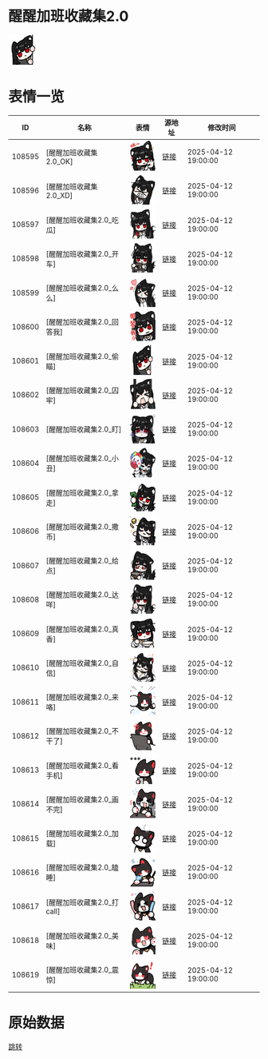 # 醒醒加班收藏集2.0

<img src="./cover.png" height="60" alt="cover" />

# 表情一览

|ID|名称|表情|源地址|修改时间|
|----|----|----|----|----|
|108595|[醒醒加班收藏集2.0_OK]|<img src="./pic/108595_%5B醒醒加班收藏集2.0_OK%5D.png" height="60" alt="OK"/>|[链接](https://i0.hdslb.com/bfs/garb/93e83ee3420e15f0b99d00a17dcf045ffc331694.png)|2025-04-12 19:00:00|
|108596|[醒醒加班收藏集2.0_XD]|<img src="./pic/108596_%5B醒醒加班收藏集2.0_XD%5D.png" height="60" alt="XD"/>|[链接](https://i0.hdslb.com/bfs/garb/e6c8b1aba68804361e9f9f770c15afc79c88c042.png)|2025-04-12 19:00:00|
|108597|[醒醒加班收藏集2.0_吃瓜]|<img src="./pic/108597_%5B醒醒加班收藏集2.0_吃瓜%5D.png" height="60" alt="吃瓜"/>|[链接](https://i0.hdslb.com/bfs/garb/081346d1e62b77f00cde4c6ce723411fd604127c.png)|2025-04-12 19:00:00|
|108598|[醒醒加班收藏集2.0_开车]|<img src="./pic/108598_%5B醒醒加班收藏集2.0_开车%5D.png" height="60" alt="开车"/>|[链接](https://i0.hdslb.com/bfs/garb/4ea0a7ca258750ad8ed9ffda7fbf9dc8dfd6175f.png)|2025-04-12 19:00:00|
|108599|[醒醒加班收藏集2.0_么么]|<img src="./pic/108599_%5B醒醒加班收藏集2.0_么么%5D.png" height="60" alt="么么"/>|[链接](https://i0.hdslb.com/bfs/garb/29d4ac58ca23ea418755c4a7576f7a1455046b72.png)|2025-04-12 19:00:00|
|108600|[醒醒加班收藏集2.0_回答我]|<img src="./pic/108600_%5B醒醒加班收藏集2.0_回答我%5D.png" height="60" alt="回答我"/>|[链接](https://i0.hdslb.com/bfs/garb/9a9072c949da3e2a82eaefeea0f6bd8104975fdd.png)|2025-04-12 19:00:00|
|108601|[醒醒加班收藏集2.0_偷瞄]|<img src="./pic/108601_%5B醒醒加班收藏集2.0_偷瞄%5D.png" height="60" alt="偷瞄"/>|[链接](https://i0.hdslb.com/bfs/garb/8e7a03966a71138090cdafc4bae4d01020466c56.png)|2025-04-12 19:00:00|
|108602|[醒醒加班收藏集2.0_囚牢]|<img src="./pic/108602_%5B醒醒加班收藏集2.0_囚牢%5D.png" height="60" alt="囚牢"/>|[链接](https://i0.hdslb.com/bfs/garb/470bf1aa18bf4754f343f47024045f72e2b2c7bf.png)|2025-04-12 19:00:00|
|108603|[醒醒加班收藏集2.0_盯]|<img src="./pic/108603_%5B醒醒加班收藏集2.0_盯%5D.png" height="60" alt="盯"/>|[链接](https://i0.hdslb.com/bfs/garb/d28b1def8055a15f08ada23467d405013ecb3b6b.png)|2025-04-12 19:00:00|
|108604|[醒醒加班收藏集2.0_小丑]|<img src="./pic/108604_%5B醒醒加班收藏集2.0_小丑%5D.png" height="60" alt="小丑"/>|[链接](https://i0.hdslb.com/bfs/garb/d34d171f5d87a9870373bcfff70f013f9d5dd0a0.png)|2025-04-12 19:00:00|
|108605|[醒醒加班收藏集2.0_拿走]|<img src="./pic/108605_%5B醒醒加班收藏集2.0_拿走%5D.png" height="60" alt="拿走"/>|[链接](https://i0.hdslb.com/bfs/garb/90bfe4c68bee9515ae49a87849f734d8b6fea591.png)|2025-04-12 19:00:00|
|108606|[醒醒加班收藏集2.0_撒币]|<img src="./pic/108606_%5B醒醒加班收藏集2.0_撒币%5D.png" height="60" alt="撒币"/>|[链接](https://i0.hdslb.com/bfs/garb/bda9d69ef723624f08b324de5c20ba8d8fc386ba.png)|2025-04-12 19:00:00|
|108607|[醒醒加班收藏集2.0_给点]|<img src="./pic/108607_%5B醒醒加班收藏集2.0_给点%5D.png" height="60" alt="给点"/>|[链接](https://i0.hdslb.com/bfs/garb/2c875a5d02ef373172579cdaf5bd777867296c67.png)|2025-04-12 19:00:00|
|108608|[醒醒加班收藏集2.0_达咩]|<img src="./pic/108608_%5B醒醒加班收藏集2.0_达咩%5D.png" height="60" alt="达咩"/>|[链接](https://i0.hdslb.com/bfs/garb/c896b5b4536cca989aad06374c7c34e2cb7d0b62.png)|2025-04-12 19:00:00|
|108609|[醒醒加班收藏集2.0_真香]|<img src="./pic/108609_%5B醒醒加班收藏集2.0_真香%5D.png" height="60" alt="真香"/>|[链接](https://i0.hdslb.com/bfs/garb/81e0e12cbddf200b06412547b1430ad35677157f.png)|2025-04-12 19:00:00|
|108610|[醒醒加班收藏集2.0_自信]|<img src="./pic/108610_%5B醒醒加班收藏集2.0_自信%5D.png" height="60" alt="自信"/>|[链接](https://i0.hdslb.com/bfs/garb/5f35dc3033f1f89cb42c7de71d605e81e20a1195.png)|2025-04-12 19:00:00|
|108611|[醒醒加班收藏集2.0_来咯]|<img src="./pic/108611_%5B醒醒加班收藏集2.0_来咯%5D.png" height="60" alt="来咯"/>|[链接](https://i0.hdslb.com/bfs/garb/d085389f646532339d745cc924d3b8df57545dca.png)|2025-04-12 19:00:00|
|108612|[醒醒加班收藏集2.0_不干了]|<img src="./pic/108612_%5B醒醒加班收藏集2.0_不干了%5D.png" height="60" alt="不干了"/>|[链接](https://i0.hdslb.com/bfs/garb/2181ce66095bd76dcca70e87309a796e1189eb7e.png)|2025-04-12 19:00:00|
|108613|[醒醒加班收藏集2.0_看手机]|<img src="./pic/108613_%5B醒醒加班收藏集2.0_看手机%5D.png" height="60" alt="看手机"/>|[链接](https://i0.hdslb.com/bfs/garb/12be08687775ea5edd3c1b37835d14c3509d009a.png)|2025-04-12 19:00:00|
|108614|[醒醒加班收藏集2.0_画不完]|<img src="./pic/108614_%5B醒醒加班收藏集2.0_画不完%5D.png" height="60" alt="画不完"/>|[链接](https://i0.hdslb.com/bfs/garb/2ecf61fa261465cda84fb744d0db64bb9d5211dd.png)|2025-04-12 19:00:00|
|108615|[醒醒加班收藏集2.0_加载]|<img src="./pic/108615_%5B醒醒加班收藏集2.0_加载%5D.png" height="60" alt="加载"/>|[链接](https://i0.hdslb.com/bfs/garb/e2a18336f6e4471647b1e4acc887d161218a54a7.png)|2025-04-12 19:00:00|
|108616|[醒醒加班收藏集2.0_瞌睡]|<img src="./pic/108616_%5B醒醒加班收藏集2.0_瞌睡%5D.png" height="60" alt="瞌睡"/>|[链接](https://i0.hdslb.com/bfs/garb/d77fc1e8e555b7ea1aefb3b49d64c2515d56cf7b.png)|2025-04-12 19:00:00|
|108617|[醒醒加班收藏集2.0_打call]|<img src="./pic/108617_%5B醒醒加班收藏集2.0_打call%5D.png" height="60" alt="打call"/>|[链接](https://i0.hdslb.com/bfs/garb/ad66c6db8371ac79b0f0407d9c4b377ebe7e62c7.png)|2025-04-12 19:00:00|
|108618|[醒醒加班收藏集2.0_美味]|<img src="./pic/108618_%5B醒醒加班收藏集2.0_美味%5D.png" height="60" alt="美味"/>|[链接](https://i0.hdslb.com/bfs/garb/e65f5bdc456ce0cafb68ad8e8eea97437930a7a1.png)|2025-04-12 19:00:00|
|108619|[醒醒加班收藏集2.0_震惊]|<img src="./pic/108619_%5B醒醒加班收藏集2.0_震惊%5D.png" height="60" alt="震惊"/>|[链接](https://i0.hdslb.com/bfs/garb/95ee79beeb8d462a451c84f98d1694ad6238a477.png)|2025-04-12 19:00:00|

# 原始数据

[跳转](./raw.json)

